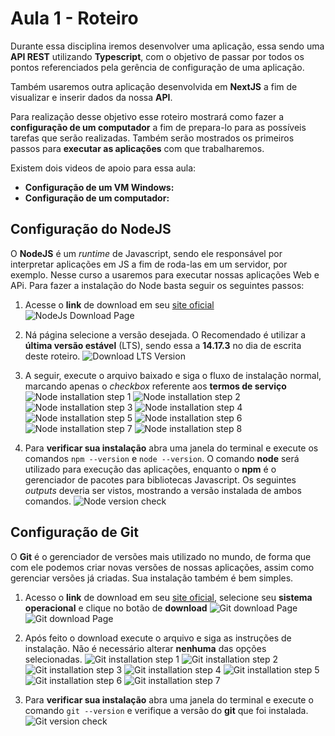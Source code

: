 # Aula 1 - Roteiro

Durante essa disciplina iremos desenvolver uma aplicação, essa sendo uma **API REST** utilizando **Typescript**, com o objetivo de passar por todos os pontos referenciados pela gerência de configuração de uma aplicação.

Também usaremos outra aplicação desenvolvida em **NextJS** a fim de visualizar e inserir dados da nossa **API**.

Para realização desse objetivo esse roteiro mostrará como fazer a **configuração de um computador** a fim de prepara-lo para as possíveis tarefas que serão realizadas. Também serão mostrados os primeiros passos para **executar as aplicações** com que trabalharemos.

Existem dois videos de apoio para essa aula:

- **Configuração de um VM Windows:**
- **Configuração de um computador:**

## Configuração do NodeJS

O **NodeJS** é um _runtime_ de Javascript, sendo ele responsável por interpretar aplicações em JS a fim de roda-las em um servidor, por exemplo. Nesse curso a usaremos para executar nossas aplicações Web e APi. Para fazer a instalação do Node basta seguir os seguintes passos:

1. Acesse o **link** de download em seu [site oficial](https://nodejs.org/en/)
   ![NodeJs Download Page](images/node/nodejs-site.png)

2. Ná página selecione a versão desejada. O Recomendado é utilizar a **última versão estável** (LTS), sendo essa a **14.17.3** no dia de escrita deste roteiro.
   ![Download LTS Version](images/node/download-lts.png)

3. A seguir, execute o arquivo baixado e siga o fluxo de instalação normal, marcando apenas o _checkbox_ referente aos **termos de serviço**
   ![Node installation step 1](images/node/install-1.png)
   ![Node installation step 2](images/node/install-2.png)
   ![Node installation step 3](images/node/install-3.png)
   ![Node installation step 4](images/node/install-4.png)
   ![Node installation step 5](images/node/install-5.png)
   ![Node installation step 6](images/node/install-6.png)
   ![Node installation step 7](images/node/install-7.png)
   ![Node installation step 8](images/node/install-8.png)

4. Para **verificar sua instalação** abra uma janela do terminal e execute os comandos `npm --version` e `node --version`. O comando **node** será utilizado para execução das aplicações, enquanto o **npm** é o gerenciador de pacotes para bibliotecas Javascript. Os seguintes _outputs_ deveria ser vistos, mostrando a versão instalada de ambos comandos.
   ![Node version check](images/node/version-check.png)

## Configuração de Git

O **Git** é o gerenciador de versões mais utilizado no mundo, de forma que com ele podemos criar novas versões de nossas aplicações, assim como gerenciar versões já criadas. Sua instalação também é bem simples.

1. Acesso o **link** de download em seu [site oficial](https://git-scm.com/downloads), selecione seu **sistema operacional** e clique no botão de **download**
   ![Git download Page](images/git/git-download.jpg)
   ![Git download Page](images/git/git-downloaded.png)

2. Após feito o download execute o arquivo e siga as instruções de instalação. Não é necessário alterar **nenhuma** das opções selecionadas.
   ![Git installation step 1](images/git/install-1.png)
   ![Git installation step 2](images/git/install-2.png)
   ![Git installation step 3](images/git/install-3.png)
   ![Git installation step 4](images/git/install-4.png)
   ![Git installation step 5](images/git/install-5.png)
   ![Git installation step 6](images/git/install-6.png)
   ![Git installation step 7](images/git/install-7.png)

3. Para **verificar sua instalação** abra uma janela do terminal e execute o comando `git --version` e verifique a versão do **git** que foi instalada.
   ![Git version check](images/git/version-check.png)
